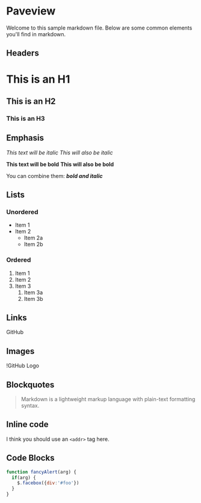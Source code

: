 # Paveview

Welcome to this sample markdown file. Below are some common elements you'll find in markdown.

## Headers

# This is an H1
## This is an H2
### This is an H3

## Emphasis

*This text will be italic*
_This will also be italic_

**This text will be bold**
__This will also be bold__

You can combine them: **_bold and italic_**

## Lists

### Unordered

* Item 1
* Item 2
  * Item 2a
  * Item 2b

### Ordered

1. Item 1
2. Item 2
3. Item 3
   1. Item 3a
   2. Item 3b

## Links

GitHub

## Images

!GitHub Logo

## Blockquotes

> Markdown is a lightweight markup language with plain-text formatting syntax.

## Inline code

I think you should use an `<addr>` tag here.

## Code Blocks

```javascript
function fancyAlert(arg) {
  if(arg) {
    $.facebox({div:'#foo'})
  }
}
